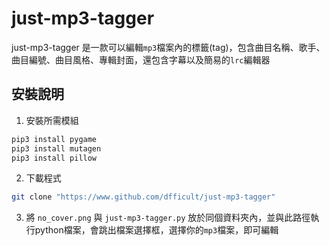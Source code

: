 # just-mp3-tagger

just-mp3-tagger 是一款可以編輯`mp3`檔案內的標籤(tag)，包含曲目名稱、歌手、曲目編號、曲目風格、專輯封面，還包含字幕以及簡易的`lrc`編輯器

## 安裝說明
1. 安裝所需模組
```bash
pip3 install pygame
pip3 install mutagen
pip3 install pillow
```

2. 下載程式
```bash
git clone "https://www.github.com/dfficult/just-mp3-tagger"
```

3. 將 `no_cover.png` 與 `just-mp3-tagger.py` 放於同個資料夾內，並與此路徑執行python檔案，會跳出檔案選擇框，選擇你的`mp3`檔案，即可編輯

